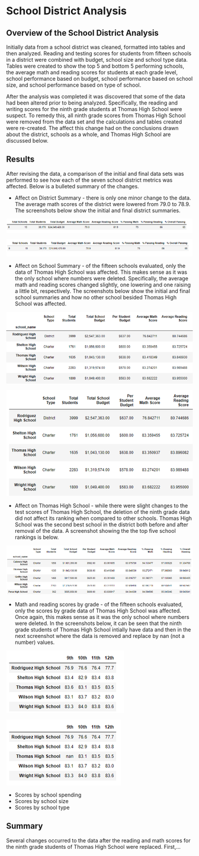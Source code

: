 # School District Analysis
## Overview of the School District Analysis
Initially data from a school district was cleaned, formatted into tables and then analyzed.  Reading and testing scores for students from fifteen schools in a district were combined with budget, school size and school type data.  Tables were created to show the top 5 and bottom 5 performing schools, the average math and reading scores for students at each grade level, school performance based on budget, school performance based on school size, and school performance based on type of school.  

After the analysis was completed it was discovered that some of the data had been altered prior to being analyzed.  Specifically, the reading and writing scores for the ninth grade students at Thomas High School were suspect.  To remedy this, all ninth grade scores from Thomas High School were removed from the data set and the calculations and tables created were re-created.  The affect this change had on the conclusions drawn about the district, schools as a whole, and Thomas High School are discussed below.    

## Results
After revising the data, a comparison of the initial and final data sets was performed to see how each of the seven school district metrics was affected.  Below is a bulleted summary of the changes.
* Affect on District Summary - there is only one minor change to the data.  The average math scores of the district were lowered from 79.0 to 78.9.  The screenshots below show the initial and final district summaries.  

![screenshot of the initial district summary](screenshots/district_summary_initial.png)
 
![screenshot of the final district summary](screenshots/district_summary_final.png)
 
* Affect on School Summary - of the fifteen schools evaluated, only the data of Thomas High School was affected.  This makes sense as it was the only school where numbers were deleted.  Specifically, the average math and reading scores changed slightly, one lowering and one raising a little bit, respectively.  The screenshots below show the initial and final school summaries and how no other school besided Thomas High School was affected.

![screenshot of the initial school summary](screenshots/school_summary_initial.png)
 
![screenshot of the final school summary](screenshots/school_summary_final.png)

* Affect on Thomas High School - while there were slight changes to the test scores of Thomas High School, the deletion of the ninth grade data did not affect its ranking when compared to other schools.  Thomas High School was the second best school in the district both before and after removal of the data.  A screenshot showing the the top five school rankings is below.

![screenshot of the top five schools based on test scores](screenshots/top_5_schools_initial.png)

* Math and reading scores by grade - of the fifteen schools evaluated, only the scores by grade data of Thomas High School was affected.  Once again, this makes sense as it was the only school where numbers were deleted.  In the screenshots below, it can be seen that the ninth grade students of Thomas High School intially have data and then in the next screenshot where the data is removed and replace by nan (not a number) values. 

![screenshot of math scores by grade level initially](screenshots/math_performance_by_grade_initial.png)

![screenshot of math scores by grade level after data is removed](screenshots/math_performance_by_grade_final.png)

* Scores by school spending
* Scores by school size
* Scores by school type


## Summary
Several changes occurred to the data after the reading and math scores for the ninth grade students of Thomas High School were replaced.  First,...


 

